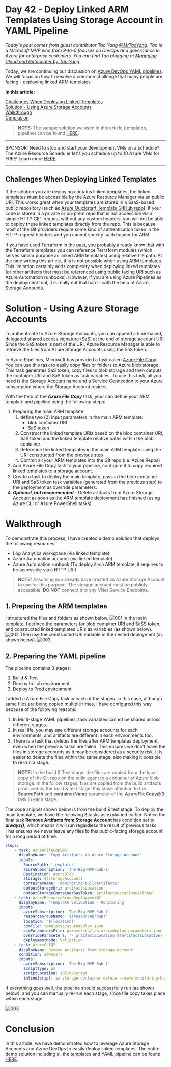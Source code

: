 # Day 42 - Deploy Linked ARM Templates Using Storage Account in YAML Pipeline

*Today's post comes from guest contributor Tao Yang [@MrTaoYang](https://twitter.com/mrtaoyang). Tao is a Microsoft MVP who from 9-to-5 focuses on DevOps and governance in Azure for enterprise customers. You can find Tao blogging at [Managing Cloud and Datacenter by Tao Yang](https://blog.tyang.org/).*

Today, we are continuing our discussion on [Azure DevOps YAML pipelines](https://docs.microsoft.com/en-us/azure/devops/pipelines/yaml-schema?view=azure-devops&tabs=schema&WT.mc_id=DOP-MVP-5000997). We will focus on how to resolve a common challenge that many people are facing - deploying linked ARM templates.

**In this article:**

[Challenges When Deploying Linked Templates](#challenges-when-deploying-linked-templates) </br>
[Solution - Using Azure Storage Accounts](#solution---using-azure-storage-accounts) </br>
[Walkthrough](#walkthrough) </br>
[Conclusion](#conclusion) </br>

> **NOTE:** The sample solution we used in this article (templates, pipeline) can be found [HERE](../resources/day42/).

***
SPONSOR: Need to stop and start your development VMs on a schedule? The Azure Resource Scheduler let's you schedule up to 10 Azure VMs for FREE! Learn more [HERE](https://azuremarketplace.microsoft.com/en-us/marketplace/apps/lumagatena.resourcescheduler?tab=Overview)
***

## Challenges When Deploying Linked Templates

If the solution you are deploying contains linked templates, the linked templates must be accessible by the Azure Resource Manager via an public URI. This works great when your templates are stored in a SaaS-based public repository (such as [Azure Quickstart Template GitHub repo](https://github.com/Azure/azure-quickstart-templates)). If your code is stored in a private or on-prem repo that is not accessible via a simple HTTP GET request without any custom headers, you will not be able to deploy these linked templates directly from the repo. This is because most of the Git providers require some kind of authentication token in the HTTP request headers and you cannot specify such header for ARM.

If you have used Terraform in the past, you probably already know that with the Terraform templates you can reference Terraform modules (which serves similar purpose as linked ARM templates) using relative file path. At the time writing this article, this is not possible when using ARM templates. This limitation certainly adds complexity when deploying linked templates (or other artifacts that must be referenced using public facing URI such as Azure Automation runbooks). However, if you are using Azure Pipelines as the deployment tool, it is really not that hard - with the help of Azure Storage Accounts.

# Solution - Using Azure Storage Accounts

To authenticate to Azure Storage Accounts, you can append a time-based, delegated [shared access signature (SaS)](https://docs.microsoft.com/en-us/rest/api/storageservices/delegate-access-with-shared-access-signature?WT.mc_id=DOP-MVP-5000997) at the end of storage account URI. Since the SaS token is part of the URI, Azure Resource Manager is able to retrieve the files from Azure Storage Accounts using the SaS token.

In Azure Pipelines, Microsoft has provided a task called [Azure File Copy](https://docs.microsoft.com/en-us/azure/devops/pipelines/tasks/deploy/azure-file-copy?view=azure-devops&WT.mc_id=DOP-MVP-5000997). You can use this task to easily copy files or folders to Azure blob storage. This task generates SaS token, copy files to blob storage and then outputs the container URI and SaS token as task variables. To use this task, all you need is the Storage Account name and a Service Connection to your Azure subscription where the Storage Account resides.

With the help of the ***Azure File Copy*** task, your can define your ARM template and pipeline using the following steps:
1. Preparing the main ARM template
   1. define two (2) input parameters in the main ARM template:
      * blob container URI
      * SaS token
   2. Construct the linked template URIs based on the blob container URI, SaS token and the linked template relative paths within the blob container
   3. Reference the linked templates in the main ARM template using the URI constructed from the previous step
   4. Commit all your ARM templates into the Git repo (i.e. Azure Repos)
2. Add Azure File Copy task to your pipeline, configure it to copy required linked templates to a storage account.
3. Create a task to deploy the main template, pass in the blob container URI and SaS token task variables (generated from the previous step) to the deployment as override parameters.
4. ***Optional, but recommended*** - Delete artifacts from Azure Storage Account as soon as the ARM template deployment has finished (using Azure CLI or Azure PowerShell tasks).

# Walkthrough

To demonstrate this process, I have created a demo solution that deploys the following resources:
  
* Log Analytics workspace (via linked template)
* Azure Automation account (via linked template)
* Azure Automation runbook (To deploy it via ARM template, it requires to be accessible via a HTTP URI)

> **NOTE:** Assuming you already have created an Azure Storage Account to use for this purpose. The storage account must be publicly accessible. **DO NOT** connect it to any VNet Service Endpoints.

## 1. Preparing the ARM templates

I structured the files and folders as shown below.
![001](../images/day42/fig1-folder-structure.png)
In the main template, I defined the parameters for blob container URI and SaSS token, and constructed linked templates URIs as variables (as shown below).
![002](../images/day42/fig2-arm-template-1.png)
Then use the constructed URI variable in the nested deployment (as shown below).
![003](../images/day42/fig3-arm-template-2.png)

## 2. Preparing the YAML pipeline

The pipeline contains 3 stages:
1. Build & Test
2. Deploy to Lab environment
3. Deploy to Prod environment

I added a Azure File Copy task in each of the stages. In this case, although same files are being copied multiple times, I have configured this way because of the following reasons:
1. In Multi-stage YAML pipelines, task variables cannot be shared across different stages.
2. In real life, you may use different storage accounts for each environments, and artifacts are different in each environments too.
3. There is a task that deletes the files after ARM templates deployment, even when the previous tasks are failed. This ensures we don't leave the files in storage accounts as it may be considered as a security risk. It is easier to delete the files within the same stage, also making it possible to re-run a stage.

> **NOTE:** In the build & Test stage, the files are copied from the local copy of the Git repo on the build agent to a container of Azure blob storage. In the follow stages, files are copied from the build artifacts produced by the build & test stage. Pay close attention to the **SourcePath** and **containerName** parameter of the **AzureFileCopy@3** task in each stage.

The code snippet shown below is from the build & test stage. To deploy the main template, we have the following 3 tasks as explained earlier. Notice the final task **Remove Artifacts from Storage Account** has condition set to ***always()***, which means it will run regardless the result of previous tasks. This ensures we never leave any files to this public-facing storage account for a long period of time.

~~~ YAML
steps:
    - task: AzureFileCopy@3
      displayName: 'Copy Artifacts to Azure Storage Account'
      inputs:
        SourcePath: 'templates'
        azureSubscription: 'The-Big-MVP-Sub-1'
        Destination: AzureBlob
        storage: $(storageAccount)
        containerName: 'monitoring-buildartifacts'
        outputStorageUri: artifactsLocation
        outputStorageContainerSasToken: artifactsLocationSasToken
    - task: AzureResourceGroupDeployment@2
      displayName: 'Template Validation - Monitoring'
      inputs:
        azureSubscription: 'The-Big-MVP-Sub-1'
        resourceGroupName: '$(resourceGroup)'
        location: '$(location)'
        csmFile: templates/azuredeploy.json
        csmParametersFile: parameters/lab.azuredeploy.parameters.json
        overrideParameters: '-_artifactsLocation $(artifactsLocation) -_artifactsLocationSasToken $(artifactsLocationSasToken)'
        deploymentMode: Validation
    - task: AzureCLI@2
      displayName: Remove Artifacts from Storage Account
      condition: always()
      inputs:
        azureSubscription: 'The-Big-MVP-Sub-1'
        scriptType: ps
        scriptLocation: inlineScript
        inlineScript: az storage container delete --name monitoring-buildartifacts --account-name $(storageAccount)
~~~

If everything goes well, the pipeline should successfully run (as shown below), and you can manually re-run each stage, since file copy takes place within each stage.

![003](../images/day42/fig4-pipeline-result.png)

# Conclusion

In this article, we have demonstrated how to leverage Azure Storage Accounts and Azure DevOps to easily deploy linked templates. The entire demo solution including all the templates and YAML pipeline can be found [HERE](../resources/day42/).
